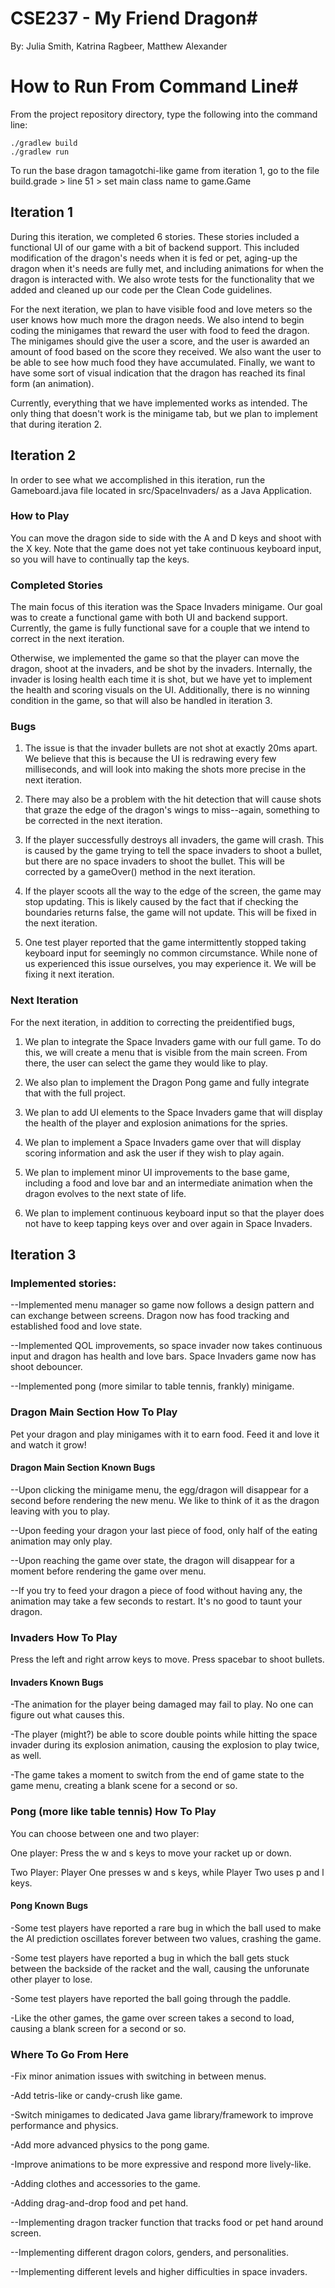 # CSE237 - My Friend Dragon#
By: Julia Smith, Katrina Ragbeer, Matthew Alexander

# How to Run From Command Line#
From the project repository directory, type the following into the command line:

```
./gradlew build
./gradlew run
```

To run the base dragon tamagotchi-like game from iteration 1, go to the file build.grade > line 51 > set main class name to game.Game

## Iteration 1 ##
During this iteration, we completed 6 stories. These stories included a functional UI of our game with a bit of backend support.
This included modification of the dragon's needs when it is fed or pet, aging-up the dragon when it's needs are fully met, and 
including animations for when the dragon is interacted with. We also wrote tests for the functionality that we added and cleaned
up our code per the Clean Code guidelines.

For the next iteration, we plan to have visible food and love meters so the user knows how much more the dragon needs. We also
intend to begin coding the minigames that reward the user with food to feed the dragon. The minigames should give the user a 
score, and the user is awarded an amount of food based on the score they received. We also want the user to be able to see how 
much food they have accumulated. Finally, we want to have some sort of visual indication that the dragon has reached its final
form (an animation).

Currently, everything that we have implemented works as intended. The only thing that doesn't work is the minigame tab, but we
plan to implement that during iteration 2.

## Iteration 2 ##
In order to see what we accomplished in this iteration, run the Gameboard.java file located in src/SpaceInvaders/ as a Java
Application.

### How to Play 

You can move the dragon side to side with the A and D keys and shoot with the X key. Note that the game does not yet take continuous keyboard input, so you will have to continually tap the keys.

### Completed Stories

The main focus of this iteration was the Space Invaders minigame. Our goal was to create a functional game with both UI and
backend support. Currently, the game is fully functional save for a couple that we intend to correct in the next
iteration. 

Otherwise, we implemented the game so that the player can move the dragon, shoot at the invaders, and be shot by the invaders.
Internally, the invader is losing health each time it is shot, but we have yet to implement the health and scoring visuals on
the UI. Additionally, there is no winning condition in the game, so that will also be handled in iteration 3.

### Bugs
1) The issue is that the invader bullets are not shot at exactly 20ms apart. We believe that this is because
the UI is redrawing every few milliseconds, and will look into making the shots more precise in the next iteration.

2) There may also be a problem with the hit detection that will cause shots that graze the edge of the dragon's wings to miss--again, something to be corrected in the next iteration.

3) If the player successfully destroys all invaders, the game will crash. This is caused by the game trying to tell the space invaders to shoot a bullet, but there are no space invaders to shoot the bullet. This will be corrected by a gameOver() method in the next iteration.

4) If the player scoots all the way to the edge of the screen, the game may stop updating. This is likely caused by the fact that if checking the boundaries returns false, the game will not update. This will be fixed in the next iteration.

5) One test player reported that the game intermittently stopped taking keyboard input for seemingly no common circumstance. While none of us experienced this issue ourselves, you may experience it. We will be fixing it next iteration.

### Next Iteration ###

For the next iteration, in addition to correcting the preidentified bugs, 
1) We plan to integrate the Space Invaders game with our full game. To do this, we will create a menu that is visible from the main screen. From there, the user can select the game they would like to play. 

2) We also plan to implement the Dragon Pong game and fully integrate that with the full project.

3) We plan to add UI elements to the Space Invaders game that will display the health of the player and explosion animations for the spries.

4) We plan to implement a Space Invaders game over that will display scoring information and ask the user if they wish to play again.

5) We plan to implement minor UI improvements to the base game, including a food and love bar and an intermediate animation when the dragon evolves to the next state of life.

6) We plan to implement continuous keyboard input so that the player does not have to keep tapping keys over and over again in Space Invaders.

## Iteration 3 ##

### Implemented stories: ###
--Implemented menu manager so game now follows a design pattern and can exchange between screens. Dragon now has food tracking and established food and love state.

--Implemented QOL improvements, so space invader now takes continuous input and dragon has health and love bars. Space Invaders game now has shoot debouncer.

--Implemented pong (more similar to table tennis, frankly) minigame.

### Dragon Main Section How To Play ###
Pet your dragon and play minigames with it to earn food. Feed it and love it and watch it grow!

#### Dragon Main Section Known Bugs ####

--Upon clicking the minigame menu, the egg/dragon will disappear for a second before rendering the new menu. We like to think of it as the dragon leaving with you to play.

--Upon feeding your dragon your last piece of food, only half of the eating animation may only play.

--Upon reaching the game over state, the dragon will disappear for a moment before rendering the game over menu.

--If you try to feed your dragon a piece of food without having any, the animation may take a few seconds to restart. It's no good to taunt your dragon.


### Invaders How To Play ###

Press the left and right arrow keys to move. Press spacebar to shoot bullets.

#### Invaders Known Bugs ####

-The animation for the player being damaged may fail to play. No one can figure out what causes this.

-The player (might?) be able to score double points while hitting the space invader during its explosion animation, causing the explosion to play twice, as well.

-The game takes a moment to switch from the end of game state to the game menu, creating a blank scene for a second or so.

### Pong (more like table tennis) How To Play ###
You can choose between one and two player:

One player: Press the w and s keys to move your racket up or down.

Two Player: Player One presses w and s keys, while Player Two uses p and l keys.

#### Pong Known Bugs ####

-Some test players have reported a rare bug in which the ball used to make the AI prediction oscillates forever between two values, crashing the game.

-Some test players have reported a bug in which the ball gets stuck between the backside of the racket and the wall, causing the unforunate other player to lose.

-Some test players have reported the ball going through the paddle.

-Like the other games, the game over screen takes a second to load, causing a blank screen for a second or so.


### Where To Go From Here ###

-Fix minor animation issues with switching in between menus.

-Add tetris-like or candy-crush like game.

-Switch minigames to dedicated Java game library/framework to improve performance and physics.

-Add more advanced physics to the pong game.

-Improve animations to be more expressive and respond more lively-like.

-Adding clothes and accessories to the game.

-Adding drag-and-drop food and pet hand.

--Implementing dragon tracker function that tracks food or pet hand around screen.

--Implementing different dragon colors, genders, and personalities.

--Implementing different levels and higher difficulties in space invaders.






